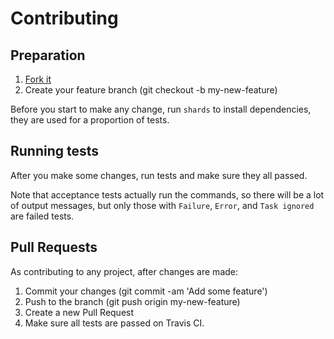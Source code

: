 # Contributing

## Preparation

1. [Fork it](https://github.com/adlerhsieh/lake/fork)
2. Create your feature branch (git checkout -b my-new-feature)

Before you start to make any change, run `shards` to install dependencies, they are used for a proportion of tests.

## Running tests

After you make some changes, run tests and make sure they all passed. 

Note that acceptance tests actually run the commands, so there will be a lot of output messages, but only those with `Failure`, `Error`, and `Task ignored` are failed tests.

## Pull Requests

As contributing to any project, after changes are made:

1. Commit your changes (git commit -am 'Add some feature')
2. Push to the branch (git push origin my-new-feature)
3. Create a new Pull Request
4. Make sure all tests are passed on Travis CI.

